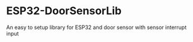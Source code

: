 # ESP32-DoorSensorLib
An easy to setup library for ESP32 and door sensor with sensor interrupt input
